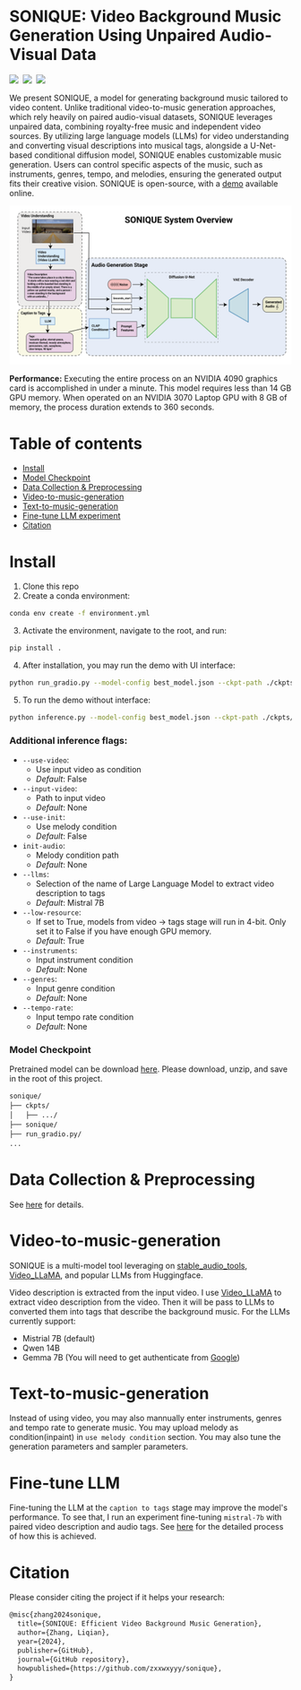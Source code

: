 

# SONIQUE: Video Background Music Generation Using Unpaired Audio-Visual Data

<div style='display:flex; gap: 0.5rem; '>
<a href='https://zxxwxyyy.github.io/templates/sonique.html'><img src='https://img.shields.io/badge/Demo-Website-blueviolet'></a>
<!-- <a href=''><img src='https://img.shields.io/badge/%F0%9F%A4%97%20Hugging%20Face-Demo(Coming Soon)-blue'></a> -->
<a href=''><img src='https://img.shields.io/badge/Thesis-Paper-pink'></a>
<a href='https://drive.google.com/file/d/1kRy-B82ZGvRrJq4M5ob45jOvQgp9r_Xz/view?usp=sharing'><img src='https://img.shields.io/badge/Dowload-Checkpoint-green'></a>
</div>

We present SONIQUE, a model for generating
background music tailored to video content. Unlike traditional
video-to-music generation approaches, which rely heavily on
paired audio-visual datasets, SONIQUE leverages unpaired data,
combining royalty-free music and independent video sources. By
utilizing large language models (LLMs) for video understanding
and converting visual descriptions into musical tags, alongside
a U-Net-based conditional diffusion model, SONIQUE enables
customizable music generation. Users can control specific aspects
of the music, such as instruments, genres, tempo, and melodies,
ensuring the generated output fits their creative vision. SONIQUE
is open-source, with a [demo](https://zxxwxyyy.github.io/templates/sonique.html) available online.

![t2i](demo_videos/assets/sonique.png)

**Performance:** Executing the entire process on an NVIDIA 4090 graphics card is accomplished in under a minute. This model requires less than 14 GB GPU memory. When operated on an NVIDIA 3070 Laptop GPU with 8 GB of memory, the process duration extends to 360 seconds.

# Table of contents
<!-- - [Demo](https://github.com/zxxwxyyy/sonique?tab=readme-ov-file#demo) -->
- [Install](#install)
- [Model Checkpoint](#model-checkpoint)
- [Data Collection & Preprocessing](#data-collection--preprocessing)
- [Video-to-music-generation](#video-to-music-generation)
- [Text-to-music-generation](#text-to-music-generation)
- [Fine-tune LLM experiment](#fine-tune-llm)
- [Citation](#citation)

# Install 
1. Clone this repo 
2. Create a conda environment: 
```bash
conda env create -f environment.yml
```
3. Activate the environment, navigate to the root, and run:
```bash
pip install .
```
4. After installation, you may run the demo with UI interface:
```bash
python run_gradio.py --model-config best_model.json --ckpt-path ./ckpts/stable_ep=220.ckpt
```
5. To run the demo without interface:
```bash
python inference.py --model-config best_model.json --ckpt-path ./ckpts/stable_ep=220.ckpt
```
### Additional inference flags:
- `--use-video`:
    - Use input video as condition
    - *Default*: False
- `--input-video`:
    - Path to input video 
    - *Default*: None
- `--use-init`:
    - Use melody condition
    - *Default*: False
- `init-audio`:
    - Melody condition path
    - *Default*: None
- `--llms`:
    - Selection of the name of Large Language Model to extract video description to tags
    - *Default*: Mistral 7B
- `--low-resource`:
    - If set to True, models from video -> tags stage will run in 4-bit. Only set it to False if you have enough GPU memory.
    - *Default*: True
- `--instruments`:
    - Input instrument condition
    - *Default*: None
- `--genres`:
    - Input genre condition
    - *Default*: None
- `--tempo-rate`:
    - Input tempo rate condition
    - *Default*: None
  
### Model Checkpoint
Pretrained model can be download [here](https://drive.google.com/file/d/1kRy-B82ZGvRrJq4M5ob45jOvQgp9r_Xz/view?usp=sharing). Please download, unzip, and save in the root of this project. 
```bash
sonique/
├── ckpts/
│   ├── .../
├── sonique/
├── run_gradio.py/
...
```

# Data Collection & Preprocessing

See [here](./data_preprocessing/README.md) for details.

# Video-to-music-generation
SONIQUE is a multi-model tool leveraging on [stable_audio_tools](https://github.com/Stability-AI/stable-audio-tools), [Video_LLaMA](https://github.com/DAMO-NLP-SG/Video-LLaMA), and popular LLMs from Huggingface. 

Video description is extracted from the input video. I use [Video_LLaMA](https://github.com/DAMO-NLP-SG/Video-LLaMA) to extract video description from the video. Then it will be pass to LLMs to converted them into tags that describe the background music. For the LLMs currently support: 
- Mistrial 7B (default)
- Qwen 14B
- Gemma 7B (You will need to get authenticate from [Google](https://huggingface.co/google/gemma-7b-it))

# Text-to-music-generation
Instead of using video, you may also mannually enter instruments, genres and tempo rate to generate music. You may upload melody as condition(inpaint) in `use melody condition` section. You may also tune the generation parameters and sampler parameters.

# Fine-tune LLM 
Fine-tuning the LLM at the `caption to tags` stage may improve the model's performance. To see that, I run an experiment fine-tuning `mistral-7b` with paired video description and audio tags. See [here](/fine_tune_llm/README.md) for the detailed process of how this is achieved. 

# Citation
Please consider citing the project if it helps your research:
```
@misc{zhang2024sonique,
  title={SONIQUE: Efficient Video Background Music Generation},
  author={Zhang, Liqian},
  year={2024},
  publisher={GitHub},
  journal={GitHub repository},
  howpublished={https://github.com/zxxwxyyy/sonique},
}
```